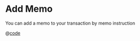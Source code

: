 # Add Memo

You can add a memo to your transaction by memo instruction

@[code](@/program/memo/main.go)
